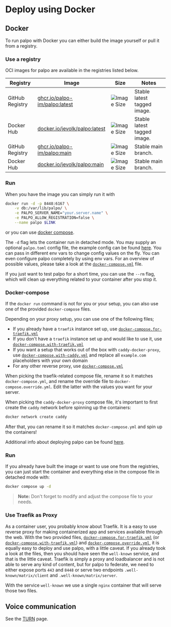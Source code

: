# Deploy using Docker

## Docker

To run palpo with Docker you can either build the image yourself or pull it
from a registry.

### Use a registry

OCI images for palpo are available in the registries listed below.

| Registry        | Image                                                           | Size                          | Notes                  |
| --------------- | --------------------------------------------------------------- | ----------------------------- | ---------------------- |
| GitHub Registry | [ghcr.io/palpo-im/palpo:latest][gh] | ![Image Size][shield-latest]  | Stable latest tagged image.          |
| Docker Hub      | [docker.io/jevolk/palpo:latest][dh]             | ![Image Size][shield-latest]  | Stable latest tagged image.          |
| GitHub Registry | [ghcr.io/palpo-im/palpo:main][gh]   | ![Image Size][shield-main]    | Stable main branch.   |
| Docker Hub      | [docker.io/jevolk/palpo:main][dh]               | ![Image Size][shield-main]    | Stable main branch.   |

[dh]: https://hub.docker.com/r/jevolk/palpo
[gh]: https://github.com/palpo-im/palpo/pkgs/container/palpo
[shield-latest]: https://img.shields.io/docker/image-size/jevolk/palpo/latest
[shield-main]: https://img.shields.io/docker/image-size/jevolk/palpo/main

### Run

When you have the image you can simply run it with

```bash
docker run -d -p 8448:6167 \
    -v db:/var/lib/palpo/ \
    -e PALPO_SERVER_NAME="your.server.name" \
    -e PALPO_ALLOW_REGISTRATION=false \
    --name palpo $LINK
```

or you can use [docker compose](#docker-compose).

The `-d` flag lets the container run in detached mode. You may supply an
optional `palpo.toml` config file, the example config can be found
[here](../configuration/examples.md). You can pass in different env vars to
change config values on the fly. You can even configure palpo completely by
using env vars. For an overview of possible values, please take a look at the
[`docker-compose.yml`](docker-compose.yml) file.

If you just want to test palpo for a short time, you can use the `--rm`
flag, which will clean up everything related to your container after you stop
it.

### Docker-compose

If the `docker run` command is not for you or your setup, you can also use one
of the provided `docker-compose` files.

Depending on your proxy setup, you can use one of the following files;

- If you already have a `traefik` instance set up, use
[`docker-compose.for-traefik.yml`](docker-compose.for-traefik.yml)
- If you don't have a `traefik` instance set up and would like to use it, use
[`docker-compose.with-traefik.yml`](docker-compose.with-traefik.yml)
- If you want a setup that works out of the box with `caddy-docker-proxy`, use
[`docker-compose.with-caddy.yml`](docker-compose.with-caddy.yml) and replace all
`example.com` placeholders with your own domain
- For any other reverse proxy, use [`docker-compose.yml`](docker-compose.yml)

When picking the traefik-related compose file, rename it so it matches
`docker-compose.yml`, and rename the override file to
`docker-compose.override.yml`. Edit the latter with the values you want for your
server.

When picking the `caddy-docker-proxy` compose file, it's important to first
create the `caddy` network before spinning up the containers:

```bash
docker network create caddy
```

After that, you can rename it so it matches `docker-compose.yml` and spin up the
containers!

Additional info about deploying palpo can be found [here](generic.md).

### Run

If you already have built the image or want to use one from the registries, you
can just start the container and everything else in the compose file in detached
mode with:

```bash
docker compose up -d
```

> **Note:** Don't forget to modify and adjust the compose file to your needs.

### Use Traefik as Proxy

As a container user, you probably know about Traefik. It is a easy to use
reverse proxy for making containerized app and services available through the
web. With the two provided files,
[`docker-compose.for-traefik.yml`](docker-compose.for-traefik.yml) (or
[`docker-compose.with-traefik.yml`](docker-compose.with-traefik.yml)) and
[`docker-compose.override.yml`](docker-compose.override.yml), it is equally easy
to deploy and use palpo, with a little caveat. If you already took a look at
the files, then you should have seen the `well-known` service, and that is the
little caveat. Traefik is simply a proxy and loadbalancer and is not able to
serve any kind of content, but for palpo to federate, we need to either
expose ports `443` and `8448` or serve two endpoints `.well-known/matrix/client`
and `.well-known/matrix/server`.

With the service `well-known` we use a single `nginx` container that will serve
those two files.

## Voice communication

See the [TURN](../turn.md) page.

[nix-buildlayeredimage]: https://ryantm.github.io/nixpkgs/builders/images/dockertools/#ssec-pkgs-dockerTools-buildLayeredImage
[oci-image-def]: https://github.com/jevolk/palpo/blob/main/nix/pkgs/oci-image/default.nix
